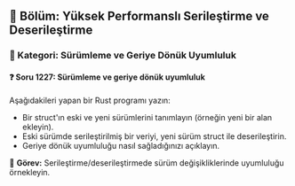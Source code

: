 ## 📘 Bölüm: Yüksek Performanslı Serileştirme ve Deserileştirme
### 🔹 Kategori: Sürümleme ve Geriye Dönük Uyumluluk
#### ❓ Soru 1227: Sürümleme ve geriye dönük uyumluluk

Aşağıdakileri yapan bir Rust programı yazın:

- Bir struct'ın eski ve yeni sürümlerini tanımlayın (örneğin yeni bir alan ekleyin).
- Eski sürümde serileştirilmiş bir veriyi, yeni sürüm struct ile deserileştirin.
- Geriye dönük uyumluluğu nasıl sağladığınızı açıklayın.

🔧 **Görev:** Serileştirme/deserileştirmede sürüm değişikliklerinde uyumluluğu örnekleyin.
